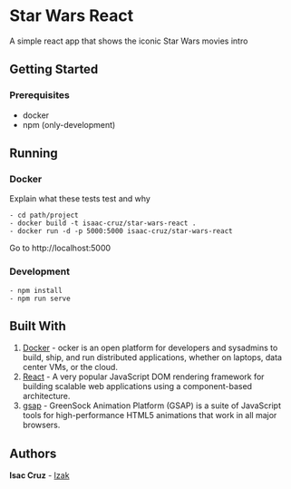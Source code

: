 # Star Wars React

A simple react app that shows the iconic Star Wars movies intro

## Getting Started

### Prerequisites

- docker
- npm (only-development)

## Running

### Docker

Explain what these tests test and why

``` #!/bin/bash
- cd path/project
- docker build -t isaac-cruz/star-wars-react .
- docker run -d -p 5000:5000 isaac-cruz/star-wars-react
```

Go to http://localhost:5000

### Development

``` #!/bin/bash
- npm install
- npm run serve
```

## Built With

1. [Docker](https://www.docker.com/) - ocker is an open platform for developers and sysadmins to build, ship, and run distributed applications, whether on laptops, data center VMs, or the cloud.
2. [React](https://reactjs.org/) - A very popular JavaScript DOM rendering framework for building scalable web applications using a component-based architecture.
3. [gsap](https://greensock.com/gsap) - GreenSock Animation Platform (GSAP) is a suite of JavaScript tools for high-performance HTML5 animations that work in all major browsers.

## Authors

**Isac Cruz** - [Izak](https://github.com/i-cruz-ramirez)
